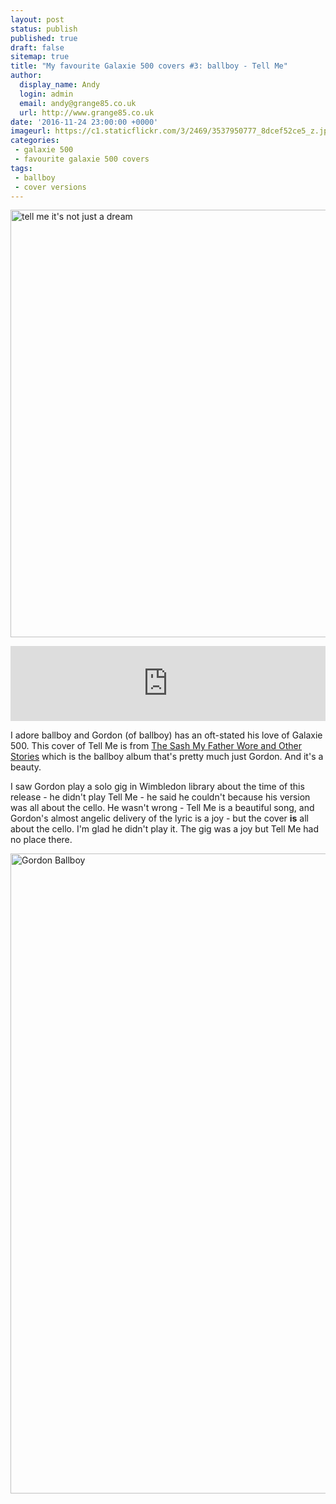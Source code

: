 ```yaml
---
layout: post
status: publish
published: true
draft: false
sitemap: true
title: "My favourite Galaxie 500 covers #3: ballboy - Tell Me"
author:
  display_name: Andy
  login: admin
  email: andy@grange85.co.uk
  url: http://www.grange85.co.uk
date: '2016-11-24 23:00:00 +0000'
imageurl: https://c1.staticflickr.com/3/2469/3537950777_8dcef52ce5_z.jpg
categories:
 - galaxie 500
 - favourite galaxie 500 covers
tags:
 - ballboy
 - cover versions
---
```

<a data-flickr-embed="true"  href="https://www.flickr.com/photos/kome8/15956480751/" title="tell me it&#x27;s not just a dream"><img src="https://c8.staticflickr.com/9/8636/15956480751_d63c0279b0_b.jpg" width="1024" height="684" alt="tell me it&#x27;s not just a dream"></a><script async src="//embedr.flickr.com/assets/client-code.js" charset="utf-8"></script>

<iframe style="border: 0; width: 100%; height: 120px;" src="https://bandcamp.com/EmbeddedPlayer/album=3471517667/size=large/bgcol=ffffff/linkcol=0687f5/tracklist=false/artwork=small/track=3505964779/transparent=true/" seamless><a href="http://ballboy.bandcamp.com/album/the-sash-my-father-wore-and-other-stories">The Sash My Father Wore And Other Stories by ballboy</a></iframe>

<p>I adore ballboy and Gordon (of ballboy) has an oft-stated his love of Galaxie 500. This cover of Tell Me is from <a href="https://ballboy.bandcamp.com/album/the-sash-my-father-wore-and-other-stories">The Sash My Father Wore and Other Stories</a> which is the ballboy album that's pretty much just Gordon. And it's a beauty.</p>

<p>I saw Gordon play a solo gig in Wimbledon library about the time of this release - he didn't play Tell Me - he said he couldn't because his version was all about the cello. He wasn't wrong - Tell Me is a beautiful song, and Gordon's almost angelic delivery of the lyric is a joy - but the cover <b>is</b> all about the cello. I'm glad he didn't play it. The gig was a joy but Tell Me had no place there.</p>

<a data-flickr-embed="true"  href="https://www.flickr.com/photos/grange85/1983031/in/photolist-bauc-baug-5KxgrC-9zJUR7" title="Gordon Ballboy"><img src="https://c8.staticflickr.com/1/2/1983031_e150d94529_b.jpg" width="768" height="1024" alt="Gordon Ballboy"></a><script async src="//embedr.flickr.com/assets/client-code.js" charset="utf-8"></script>